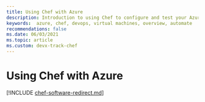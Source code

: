 ```yaml
---
title: Using Chef with Azure
description: Introduction to using Chef to configure and test your Azure infrastructure
keywords:  azure, chef, devops, virtual machines, overview, automate
recommendations: false
ms.date: 06/03/2021
ms.topic: article
ms.custom: devx-track-chef
---
```


# Using Chef with Azure

[!INCLUDE [chef-software-redirect.md](includes/chef-software-redirect.md)]
